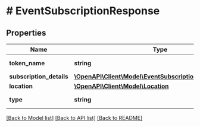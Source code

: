 # # EventSubscriptionResponse

## Properties

Name | Type | Description | Notes
------------ | ------------- | ------------- | -------------
**token_name** | **string** | Name of the token | [optional]
**subscription_details** | [**\OpenAPI\Client\Model\EventSubscriptionResponseDetails**](EventSubscriptionResponseDetails.md) |  | [optional]
**location** | [**\OpenAPI\Client\Model\Location**](Location.md) |  | [optional]
**type** | **string** | Type of event | [optional]

[[Back to Model list]](../../README.md#models) [[Back to API list]](../../README.md#endpoints) [[Back to README]](../../README.md)
